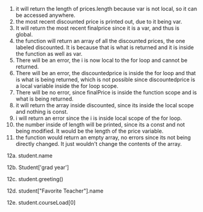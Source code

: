 1. it will return the length of prices.length because var is not local, so it can be accessed anywhere.
2. the most recent discounted price is printed out, due to it being var.
3. It will return the most recent finalprice since it is a var, and thus is global.
4. the function will return an array of all the discounted prices, the one labeled discounted. It is because that is what is returned and it is inside the function as well as var.
5. There will be an error, the i is now local to the for loop and cannot be returned.
6. There will be an error, the discountedprice is inside the for loop and that is what is being returned, which is not possible since discountedprice is a local variable inside the for loop scope.
7. There will be no error, since finalPrice is inside the function scope and is what is being returned.
8. it will return the array inside discounted, since its inside the local scope and nothing is const.
9. i will return an error since the i is inside local scope of the for loop.
10. the number inside of length will be printed, since its a const and not being modified. It would be the length of the price variable.
11. the function would return an empty array, no errors since its not being directly changed. It just wouldn't change the contents of the array.
<!-- Picture then question -->

12a. student.name

12b. Student['grad year']

12c. student.greeting()

12d. student["Favorite Teacher"].name

12e. student.courseLoad[0]

